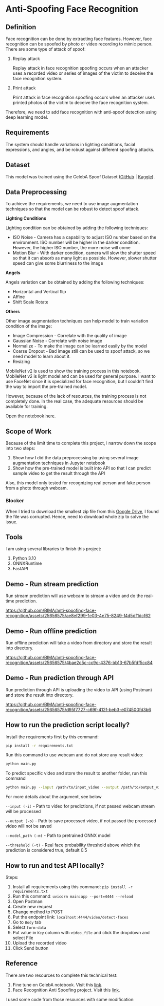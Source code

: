 # Anti-Spoofing Face Recognition

## Definition

Face recognition can be done by extracting face features. However, face recognition can be spoofed by photo or video recording to mimic person. There are some type of attack of spoof:

1. Replay attack
    
    Replay attack in face recognition spoofing occurs when an attacker uses a recorded video or series of images of the victim to deceive the face recognition system.
    
2. Print attack
    
    Print attack in face recognition spoofing occurs when an attacker uses printed photos of the victim to deceive the face recognition system.

Therefore, we need to add face recognition with anti-spoof detection using deep learning model.

## Requirements

The system should handle variations in lighting conditions, facial expressions, and angles, and be robust against different spoofing attacks.

## Dataset

This model was trained using the CelebA Spoof Dataset ([GitHub](https://github.com/ZhangYuanhan-AI/CelebA-Spoof) | [Kaggle](https://www.kaggle.com/datasets/attentionlayer241/celeba-spoof-for-face-antispoofing)).

## Data Preprocessing

To achieve the requirements, we need to use image augmentation techniques so that the model can be robust to detect spoof attack.

**Lighting Conditions**

Lighting condition can be obtained by adding the following techniques:

- ISO Noise - Camera has a capability to adjust ISO number based on the environment. ISO number will be higher in the darker condition. However, the higher ISO number, the more noise will come
- Motion Blur - With darker condition, camera will slow the shutter speed so that it can absorb as many light as possible. However, slower shutter speed can give some blurriness to the image

**Angels**

Angels variation can be obtained by adding the following techniques:

- Horizontal and Vertical flip
- Affine
- Shift Scale Rotate

**Others**

Other image augmentation techniques can help model to train variation condition of the image:

- Image Compression - Correlate with the quality of image
- Gaussian Noise - Correlate with noise image
- Normalize - To make the image can be learned easily by the model
- Coarse Dropout - Bad image still can be used to spoof attack, so we need model to learn about it.
- Resizing


MobileNet v2 is used to show the training process in this notebook. MobileNet v2 is light model and can be used for general purpose. I want to use FaceNet since it is specialized for face recognition, but I couldn't find the way to import the pre-trained model.

However, because of the lack of resources, the training process is not completely done. In the real case, the adequate resources should be available for training.

Open the notebook [here](https://github.com/BIMA/anti-spoofing-face-recognition/blob/main/notebook/satnusapersada-technical-test-mobilenet.ipynb).

## Scope of Work

Because of the limit time to complete this project, I narrow down the scope into two steps:

1. Show how I did the data preprocessing by using several image augmentation techniques in Jupyter notebook
2. Show how the pre-trained model is built into API so that I can predict sample video to get the result through the API

Also, this model only tested for recognizing real person and fake person from a photo through webcam.

### Blocker
When I tried to download the smallest zip file from this [Google Drive](https://drive.google.com/drive/folders/1OW_1bawO79pRqdVEVmBzp8HSxdSwln_Z), I found the file was corrupted. Hence, need to download whole zip to solve the issue.

## Tools

I am using several libraries to finish this project:

1. Python 3.10
2. ONNXRuntime
3. FastAPI

## Demo - Run stream prediction

Run stream prediction will use webcam to stream a video and do the real-time prediction.

https://github.com/BIMA/anti-spoofing-face-recognition/assets/25656575/ae8ef299-1e03-4e75-8249-f4d5df1dcf62


## Demo - Run offline prediction


Run offline prediction will take a video from directory and store the result into directory.

https://github.com/BIMA/anti-spoofing-face-recognition/assets/25656575/4bae2c5c-cc9c-4376-bb13-67b5fdf5cc84


## Demo - Run prediction through API

Run prediction through API is uploading the video to API (using Postman) and store the result into directory.

https://github.com/BIMA/anti-spoofing-face-recognition/assets/25656575/d95f7727-c69f-412f-beb3-e074500fd3b6


## How to run the prediction script locally?

Install the requirements first by this command:

```bash
pip install -r requirements.txt
```

Run this command to use webcam and do not store any result video:

```bash
python main.py
```

To predict specific video and store the result to another folder, run this command

```bash
python main.py --input /path/to/input_video --output /path/to/output_video
```

For more details about the argument, see below


`--input (-i)` - Path to video for predictions, if not passed webcam stream will be processed

`--output (-o)` - Path to save processed video, if not passed the processed video will not be saved

`--model_path (-m)` - Path to pretrained ONNX model

`--threshold (-t)` - Real face probability threshold above which the prediction is considered true, default 0.5


## How to run and test API locally?

Steps:

1. Install all requirements using this command: `pip install -r requirements.txt`
2. Run this command: `uvicorn main:app --port=4444 --reload`
3. Open Postman
4. Create new request
5. Change method to POST
6. Put the endpoint link: `localhost:4444/video/detect-faces`
7. Go to `Body` tab
8. Select `form-data`
9. Put value in `Key` column with `video_file` and click the dropdown and select File
10. Upload the recorded video
11. Click Send button


## Reference

There are two resources to complete this technical test:

1. Fine tune on CelebA notebook. Visit this [link](https://www.kaggle.com/code/shijunjie07/fine-tune-on-celeba-dataset-for-pc-pad-phone).
2. Face Recognition Anti Spoofing project. Visit this [link](https://github.com/hairymax/Face-AntiSpoofing).

I used some code from those resources with some modification
